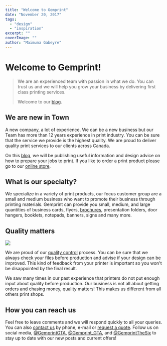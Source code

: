 ```yaml
---
title: "Welcome to Gemprint"
date: "November 20, 2017"
tags:
  - "design"
  - "inspiration"
excerpt: ""
coverImage: ""
author: "Maimuna Gabeyre"
---
```


# Welcome to Gemprint!

> We are an experienced team with passion in what we do. You can trust us and we will help you grow your business by delivering first class printing services.
>
> Welcome to our [blog](https://gemprint.ca/blog).

## We are new in Town

A new company, a lot of experience. We can be a new business but our Team has more than 12 years experience in print industry. You can be sure that the service we provide is the highest quality. We are proud to deliver quality print services to our clients across Canada.

On this [blog](http://www.gemprint.ca), we will be publishing useful information and design advice on how to prepare your jobs to print. If you like to order a print product please go to our [online store](https://gemprint.ca/).

## What is our specialty?

We specialize in a variety of print products, our focus customer group are a small and medium business who want to promote their business through printing materials. Gemprint can provide you small, medium, and large quantities of business cards, flyers, [brochures](https://gemprint.ca/blog/brochures-important-business/), presentation folders, door hangers, booklets, notepads, banners, signs and many more.

## Quality matters

![](images/edho-pratama-149011-1024x683.jpg)

We are proud of our [quality control](https://gemprint.ca/blog/16-point-quality-checklist/) process. You can be sure that we always check your files before production and advise if your design can be improved. This kind of feedback from your printer is important so you won't be disappointed by the final result.

We saw many times in our past experience that printers do not put enough input about quality before production. Our business is not all about getting orders and chasing money, quality matters! This makes us different from all others print shops.

## How you can reach us

Feel free to leave comments and we will respond quickly to all your queries. You can also [contact us](https://gemprint.ca/contact-us/) by phone, e-mail or [request a quote](https://gemprint.ca/request-quote/). Follow us on social media, [@GemprintGTA](https://www.facebook.com/GemprintGTA), [@Gemprint_GTA](https://www.instagram.com/gemprint_gta), and [@GemprintTheSix](https://twitter.com/GemprintTheSix) to stay up to date with our new posts and current offers!

